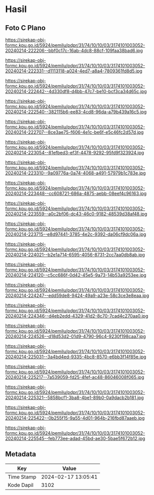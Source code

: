 # Hasil

## Foto C Plano

https://sirekap-obj-formc.kpu.go.id/5924/pemilu/pdpr/31/74/10/10/03/3174101003052-20240214-222206--bbf0c17c-16ab-4dc8-88cf-109faa38bad6.jpg

https://sirekap-obj-formc.kpu.go.id/5924/pemilu/pdpr/31/74/10/10/03/3174101003052-20240214-222331--d1113118-a024-4ed7-a8a4-7809361fd8d5.jpg

https://sirekap-obj-formc.kpu.go.id/5924/pemilu/pdpr/31/74/10/10/03/3174101003052-20240214-222442--4d330df8-d4bb-47c7-be10-bcf3ca34d65c.jpg

https://sirekap-obj-formc.kpu.go.id/5924/pemilu/pdpr/31/74/10/10/03/3174101003052-20240214-222540--382115b6-ee83-4cd8-96da-a79b439a16c5.jpg

https://sirekap-obj-formc.kpu.go.id/5924/pemilu/pdpr/31/74/10/10/03/3174101003052-20240214-222707--8ce3ae75-f606-4e1c-be6f-e5c46fc2d57d.jpg

https://sirekap-obj-formc.kpu.go.id/5924/pemilu/pdpr/31/74/10/10/03/3174101003052-20240214-223054--81efbed3-ef3f-4478-9292-95fd9f323924.jpg

https://sirekap-obj-formc.kpu.go.id/5924/pemilu/pdpr/31/74/10/10/03/3174101003052-20240214-223310--9a09776a-0a74-4068-a491-57979b1c783e.jpg

https://sirekap-obj-formc.kpu.go.id/5924/pemilu/pdpr/31/74/10/10/03/3174101003052-20240214-223448--cc608721-686a-4875-aebb-08eef4c96163.jpg

https://sirekap-obj-formc.kpu.go.id/5924/pemilu/pdpr/31/74/10/10/03/3174101003052-20240214-223559--a0c2bf06-dc43-46c0-9182-48539d38af48.jpg

https://sirekap-obj-formc.kpu.go.id/5924/pemilu/pdpr/31/74/10/10/03/3174101003052-20240214-223715--e8d97441-3785-4e2c-9392-da06cf9dc06a.jpg

https://sirekap-obj-formc.kpu.go.id/5924/pemilu/pdpr/31/74/10/10/03/3174101003052-20240214-224021--b2e1a714-6595-4056-8731-2cc7aa0db8ab.jpg

https://sirekap-obj-formc.kpu.go.id/5924/pemilu/pdpr/31/74/10/10/03/3174101003052-20240214-224120--c5cc686f-0d42-45e5-9a73-14b53a9253ee.jpg

https://sirekap-obj-formc.kpu.go.id/5924/pemilu/pdpr/31/74/10/10/03/3174101003052-20240214-224247--edd59de8-9424-49a9-a23e-58c3ce3e8eaa.jpg

https://sirekap-obj-formc.kpu.go.id/5924/pemilu/pdpr/31/74/10/10/03/3174101003052-20240214-224346--d4eb2edd-4329-41d2-8c70-7cad4c270aa0.jpg

https://sirekap-obj-formc.kpu.go.id/5924/pemilu/pdpr/31/74/10/10/03/3174101003052-20240214-224526--d18d53d2-01d9-4790-96c4-9230f198caa7.jpg

https://sirekap-obj-formc.kpu.go.id/5924/pemilu/pdpr/31/74/10/10/03/3174101003052-20240214-225031--3a4bd4ed-9335-4bc8-8570-e6bb3f14f85e.jpg

https://sirekap-obj-formc.kpu.go.id/5924/pemilu/pdpr/31/74/10/10/03/3174101003052-20240214-225217--7a539059-fd25-4fef-ac48-86046008f065.jpg

https://sirekap-obj-formc.kpu.go.id/5924/pemilu/pdpr/31/74/10/10/03/3174101003052-20240214-225321--5858bcf1-3ba8-4be1-89b0-0a9dacb2b181.jpg

https://sirekap-obj-formc.kpu.go.id/5924/pemilu/pdpr/31/74/10/10/03/3174101003052-20240214-225422--0b255f15-9a55-4d01-964b-216fbd87aaeb.jpg

https://sirekap-obj-formc.kpu.go.id/5924/pemilu/pdpr/31/74/10/10/03/3174101003052-20240214-225545--feb773ee-adad-45bd-ae30-5bae5f672b12.jpg


## Metadata

| Key        | Value               |
| ---------- | ------------------- |
| Time Stamp | 2024-02-17 13:05:41 |
| Kode Dapil | 3102                |




